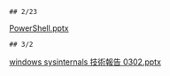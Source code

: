 ```
## 2/23
```
[PowerShell.pptx](https://github.com/s108000389/Windows-Server/files/6105093/PowerShell.pptx)
```
## 3/2
```
[windows sysinternals 技術報告 0302.pptx](https://github.com/s108000389/Windows-Server/files/6105094/windows.sysinternals.0302.pptx)
